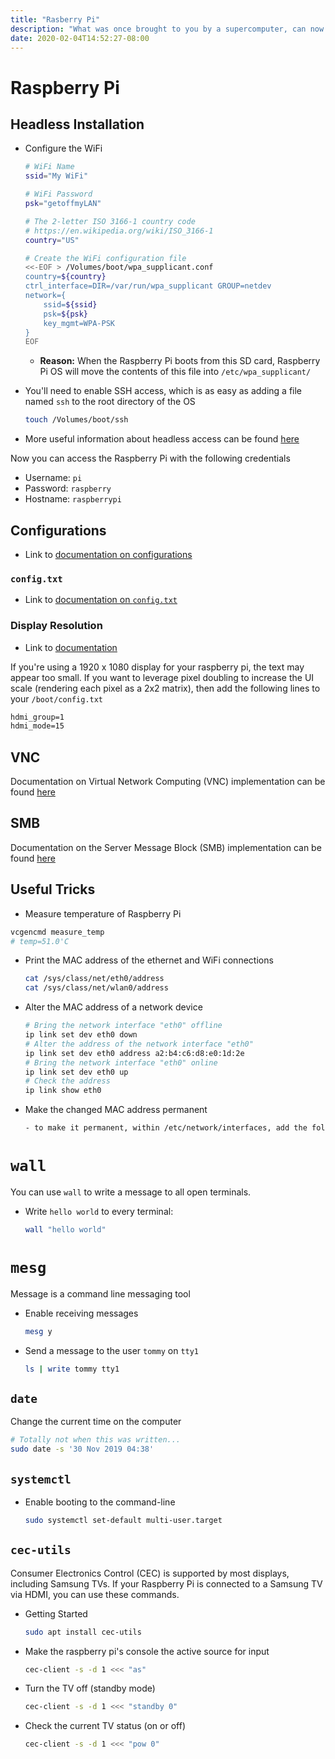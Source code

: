 ```yaml
---
title: "Rasberry Pi"
description: "What was once brought to you by a supercomputer, can now be achieved with a $20 bill"
date: 2020-02-04T14:52:27-08:00
---
```


# Raspberry Pi

## Headless Installation

* Configure the WiFi 

  ```sh
  # WiFi Name
  ssid="My WiFi"

  # WiFi Password
  psk="getoffmyLAN"

  # The 2-letter ISO 3166-1 country code
  # https://en.wikipedia.org/wiki/ISO_3166-1
  country="US"

  # Create the WiFi configuration file
  <<-EOF > /Volumes/boot/wpa_supplicant.conf
  country=${country}
  ctrl_interface=DIR=/var/run/wpa_supplicant GROUP=netdev
  network={
      ssid=${ssid}
      psk=${psk}
      key_mgmt=WPA-PSK
  }
  EOF
  ```

  * **Reason:** When the Raspberry Pi boots from this SD card, Raspberry Pi OS will move the contents of this file into `/etc/wpa_supplicant/`

* You'll need to enable SSH access, which is as easy as adding a file named `ssh` to the root directory of the OS

  ```sh
  touch /Volumes/boot/ssh
  ```

* More useful information about headless access can be found [here](https://www.raspberrypi.org/documentation/remote-access/ip-address.md)

Now you can access the Raspberry Pi with the following credentials

* Username: `pi`
* Password: `raspberry`
* Hostname: `raspberrypi`

## Configurations

* Link to [documentation on configurations](https://www.raspberrypi.org/documentation/configuration/)

### `config.txt`

* Link to [documentation on `config.txt`](https://www.raspberrypi.org/documentation/configuration/config-txt/)

### Display Resolution

* Link to [documentation](https://www.raspberrypi.org/documentation/configuration/config-txt/video.md)

If you're using a 1920 x 1080 display for your raspberry pi, the text may appear too small. If you want to leverage pixel doubling to increase the UI scale (rendering each pixel as a 2x2 matrix), then add the following lines to your `/boot/config.txt`

```txt
hdmi_group=1
hdmi_mode=15
```

## VNC

Documentation on Virtual Network Computing (VNC) implementation can be found [here](https://www.raspberrypi.org/documentation/remote-access/vnc/README.md)

## SMB

Documentation on the Server Message Block (SMB) implementation can be found [here](https://www.raspberrypi.org/documentation/remote-access/samba.md)

## Useful Tricks

* Measure temperature of Raspberry Pi

```sh
vcgencmd measure_temp
# temp=51.0'C
```

* Print the MAC address of the ethernet and WiFi connections

  ```sh
  cat /sys/class/net/eth0/address
  cat /sys/class/net/wlan0/address
  ```

* Alter the MAC address of a network device

  ```sh
  # Bring the network interface "eth0" offline
  ip link set dev eth0 down
  # Alter the address of the network interface "eth0"
  ip link set dev eth0 address a2:b4:c6:d8:e0:1d:2e
  # Bring the network interface "eth0" online
  ip link set dev eth0 up
  # Check the address
  ip link show eth0
  ```

* Make the changed MAC address permanent

  ```sh
  - to make it permanent, within /etc/network/interfaces, add the following stanza to the eth0 block: "pre-up ip link set dev eth0 address 02:03:04:05:06:07"

# `wall`

You can use `wall` to write a message to all open terminals.

* Write `hello world` to every terminal:

  ```sh
  wall "hello world"
  ```

# `mesg`

Message is a command line messaging tool

* Enable receiving messages

  ```sh
  mesg y
  ```

* Send a message to the user `tommy` on `tty1`

  ```sh
  ls | write tommy tty1
  ```

## `date`

Change the current time on the computer

  ```sh
  # Totally not when this was written...
  sudo date -s '30 Nov 2019 04:38'
  ```

## `systemctl`

* Enable booting to the command-line

  ```sh
  sudo systemctl set-default multi-user.target
  ```

## `cec-utils`

Consumer Electronics Control (CEC) is supported by most displays, including Samsung TVs. If your Raspberry Pi is connected to a Samsung TV via HDMI, you can use these commands.

* Getting Started

  ```sh
  sudo apt install cec-utils
  ```

* Make the raspberry pi's console the active source for input

  ```sh
  cec-client -s -d 1 <<< "as"
  ```

* Turn the TV off (standby mode)

  ```sh
  cec-client -s -d 1 <<< "standby 0"
  ```

* Check the current TV status (on or off)

  ```sh
  cec-client -s -d 1 <<< "pow 0"
  ```

